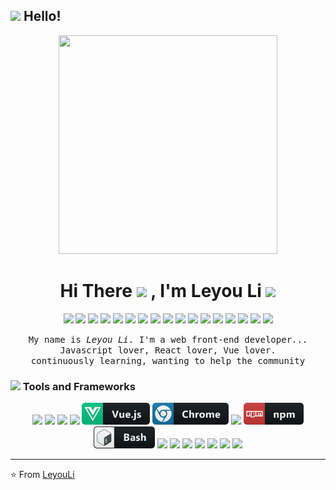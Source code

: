 ## <img src="https://raw.githubusercontent.com/alexnaiman/alexnaiman/master/resources/welcomeglitch.gif" width="50px" /> Hello!

<p align="Center" ><img src="https://res.ennew.com/image/gif/2e622132acc476add036dec3c4961778.gif?optimize=true" height="350px" width ="350px"></p>


<h1 align="Center"> Hi There <img src="https://media.giphy.com/media/WUlplcMpOCEmTGBtBW/giphy.gif" width="40px"> , I'm Leyou Li <img src="https://user-images.githubusercontent.com/5679180/79618120-0daffb80-80be-11ea-819e-d2b0fa904d07.gif" width="40px">  </h1>

<p align="center" >
<img src="https://raw.githubusercontent.com/alexnaiman/alexnaiman/master/resources/pug_dance.gif" width="40px" />
<img src="https://raw.githubusercontent.com/alexnaiman/alexnaiman/master/resources/pug_dance.gif" width="40px" />
<img src="https://raw.githubusercontent.com/alexnaiman/alexnaiman/master/resources/pug_dance.gif" width="40px" />
<img src="https://raw.githubusercontent.com/alexnaiman/alexnaiman/master/resources/pug_dance.gif" width="40px" />
<img src="https://raw.githubusercontent.com/alexnaiman/alexnaiman/master/resources/pug_dance.gif" width="40px" />
<img src="https://raw.githubusercontent.com/alexnaiman/alexnaiman/master/resources/pug_dance.gif" width="40px" />
<img src="https://raw.githubusercontent.com/alexnaiman/alexnaiman/master/resources/pug_dance.gif" width="40px" />
<img src="https://raw.githubusercontent.com/alexnaiman/alexnaiman/master/resources/pug_dance.gif" width="40px" />
<img src="https://raw.githubusercontent.com/alexnaiman/alexnaiman/master/resources/pug_dance.gif" width="40px" />
<img src="https://raw.githubusercontent.com/alexnaiman/alexnaiman/master/resources/pug_dance.gif" width="40px" />
<img src="https://raw.githubusercontent.com/alexnaiman/alexnaiman/master/resources/pug_dance.gif" width="40px" />
<img src="https://raw.githubusercontent.com/alexnaiman/alexnaiman/master/resources/pug_dance.gif" width="40px" />
<img src="https://raw.githubusercontent.com/alexnaiman/alexnaiman/master/resources/pug_dance.gif" width="40px" />
<img src="https://raw.githubusercontent.com/alexnaiman/alexnaiman/master/resources/pug_dance.gif" width="40px" />
<img src="https://raw.githubusercontent.com/alexnaiman/alexnaiman/master/resources/pug_dance.gif" width="40px" />
<img src="https://raw.githubusercontent.com/alexnaiman/alexnaiman/master/resources/pug_dance.gif" width="40px" />
<img src="https://raw.githubusercontent.com/alexnaiman/alexnaiman/master/resources/pug_dance.gif" width="40px" />
</p>

<p align="center" >
  <samp>
    My name is <em>Leyou Li</em>. I'm a web front-end developer... 
  <br/> Javascript lover, React lover, Vue lover.
          <br/>
continuously learning, wanting to help the community
  </samp>
  <br/>
</p>

### <img src="https://raw.githubusercontent.com/alexnaiman/alexnaiman/master/resources/pickaxe.png" width="40px" /> Tools and Frameworks
<p align="center">
      <img src="https://raw.githubusercontent.com/alexnaiman/alexnaiman/master/resources/dev/css3.svg" height="35px" style="vertical-align:top margin:6px 4px" />
        <img src="https://raw.githubusercontent.com/alexnaiman/alexnaiman/master/resources/dev/html.svg" height="35px" style="vertical-align:top margin:6px 4px" />
          <img src="https://raw.githubusercontent.com/alexnaiman/alexnaiman/master/resources/dev/js.svg" height="35px" style="vertical-align:top margin:6px 4px" />
          <img src="https://raw.githubusercontent.com/alexnaiman/alexnaiman/master/resources/dev/react.svg" height="35px" style="vertical-align:top margin:6px 4px" />
          <img src="https://raw.githubusercontent.com/8bithemant/8bithemant/master/svg/dev/frameworks/vue.svg" height="35px" style="vertical-align:top margin:6px 4px" />
          <img src="https://raw.githubusercontent.com/8bithemant/8bithemant/master/svg/dev/misc/chrome.svg" height="35px" style="vertical-align:top margin:6px 4px" />
           <img src="https://raw.githubusercontent.com/alexnaiman/alexnaiman/master/resources/dev/mobile.svg" height="35px" style="vertical-align:top margin:6px 4px" />
           <img src="https://raw.githubusercontent.com/8bithemant/8bithemant/master/svg/dev/services/npm.svg" height="35px" style="vertical-align:top margin:6px 4px" />
           <img src="https://raw.githubusercontent.com/8bithemant/8bithemant/master/svg/dev/tools/bash.svg" height="35px" style="vertical-align:top margin:6px 4px" />
           <img src="https://img.shields.io/badge/-Bootstrap-563D7C?style=flat&logo=bootstrap&logoColor=white"  height="35px" style="vertical-align:top margin:6px 4px" />
            <img src="https://raw.githubusercontent.com/alexnaiman/alexnaiman/master/resources/dev/nodejs.svg" height="35px" style="vertical-align:top margin:6px 4px" />
             <img src="https://raw.githubusercontent.com/alexnaiman/alexnaiman/master/resources/dev/python.svg" height="35px" style="vertical-align:top margin:6px 4px" />
             <img src="https://raw.githubusercontent.com/alexnaiman/alexnaiman/master/resources/dev/react_native.svg" height="35px" style="vertical-align:top margin:6px 4px"/>
             <img src="https://raw.githubusercontent.com/alexnaiman/alexnaiman/master/resources/dev/sass.svg" height="35px" style="vertical-align:top margin:6px 4px"/>
             <img src="https://raw.githubusercontent.com/alexnaiman/alexnaiman/master/resources/dev/visualstudio_code.svg" height="35px" style="vertical-align:top margin:6px 4px"/>
             <img src="https://raw.githubusercontent.com/alexnaiman/alexnaiman/master/resources/dev/xcode.svg" height="35px" style="vertical-align:top margin:6px 4px"/>
             
</p>

---
⭐️ From [LeyouLi](https://github.com/LeyouLi)
